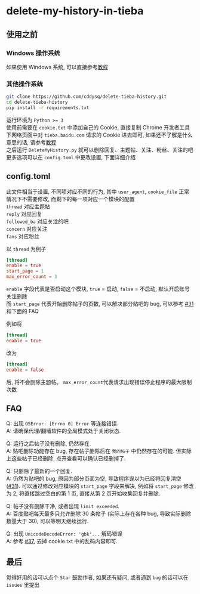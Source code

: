 # delete-my-history-in-tieba

## 使用之前

### Windows 操作系统

如果使用 Windows 系统, 可以直接参考[教程][1]  

### 其他操作系统

```sh
git clone https://github.com/cddysq/delete-tieba-history.git
cd delete-tieba-history
pip install -r requirements.txt
```

运行环境为 `Python >= 3`  
使用前需要在 `cookie.txt` 中添加自己的 Cookie, 直接复制 Chrome 开发者工具下网络页面中对 `tieba.baidu.com` 请求的 Cookie 进去即可, 如果还不了解是什么意思的话, 请参考[教程][1]  
之后运行 `DeleteMyHistory.py` 就可以删除回复、主题帖、关注、粉丝、关注的吧  
更多选项可以在 `config.toml` 中更改设置, 下面详细介绍  

## config.toml

此文件相当于设置, 不同项对应不同的行为, 其中 `user_agent`, `cookie_file` 正常情况下不需要修改, 而剩下的每一项对应一个模块的配置  
`thread` 对应主题帖  
`reply` 对应回复  
`followed_ba` 对应关注的吧  
`concern` 对应关注  
`fans` 对应粉丝

以 `thread` 为例子  
```toml
[thread]
enable = true
start_page = 1
max_error_count = 3
```

`enable` 字段代表是否启动这个模块, `true` = 启动, `false` = 不启动, 默认开启账号关注删除  
而 `start_page` 代表开始删除帖子的页数, 可以解决部分贴吧的 bug, 可以参考 [#31][2] 和下面的 FAQ

例如将  
```toml
[thread]
enable = true
```
改为  
```toml
[thread]
enable = false
```
后, 将不会删除主题帖。
`max_error_count`代表请求出现错误停止程序的最大限制次数

## FAQ

Q: 出现 `OSError: [Errno 0] Error` 等连接错误.  
A: 请确保代理/翻墙软件的全局模式处于关闭状态.

Q: 运行之后帖子没有删除, 仍然存在.  
A: 贴吧删除功能存在 bug, 存在帖子删除后在 `我的帖子` 中仍然存在的可能. 但实际上这些帖子已经删除, 点开查看可以确认已经删掉了.

Q: 只删除了最新的一个回复.  
A: 仍然为贴吧的 bug, 原因为部分页面为空, 导致程序误以为已经将回复清空 ([#31][2]). 可以通过修改对应模块的 `start_page` 字段来解决, 例如将 `start_page` 修改为 2, 将直接跳过空白的第 1 页, 直接从第 2 页开始收集回复并删除.

Q: 帖子没有删除干净, 或者出现 `limit exceeded`.  
A: 百度贴吧每天最多只允许删除 30 条帖子 (实际上存在各种 bug, 导致实际删除数量大于 30), 可以等明天继续运行.

Q: 出现 `UnicodeDecodeError: 'gbk'...` 解码错误  
A: 参考 [#37][3], 去掉 cookie.txt 中的乱码内容即可.

## 最后

觉得好用的话可以点个 `Star` 鼓励作者, 如果还有疑问, 或者遇到 `bug` 的话可以在 `issues` 里提出

[1]: https://github.com/rmb122/Delete-my-hisroy-in-tieba/blob/master/Guide.md
[2]: https://github.com/rmb122/delete-my-history-in-tieba/issues/31
[3]: https://github.com/rmb122/delete-my-history-in-tieba/issues/37
